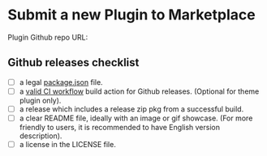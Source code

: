 # Submit a new Plugin to Marketplace

Plugin Github repo URL:

## Github releases checklist

- [ ] a legal [package.json](https://gist.github.com/xyhp915/bb9f67f5b430ac0da2629d586a3e4d69#explain-packagejson) file.
- [ ] a [valid CI workflow](https://github.com/xyhp915/logseq-journals-calendar/blob/main/.github/workflows/publish.yml#L10) build action for Github releases. (Optional for theme plugin only).
- [ ] a release which includes a release zip pkg from a successful build.
- [ ] a clear README file, ideally with an image or gif showcase. (For more friendly to users, it is recommended to have English version description).
- [ ] a license in the LICENSE file.
